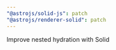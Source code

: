 ```yaml
---
"@astrojs/solid-js": patch
"@astrojs/renderer-solid": patch
---
```


Improve nested hydration with Solid
